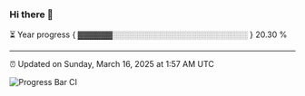 ### Hi there 👋

⏳ Year progress { ▓▓▓▓▓▓░░░░░░░░░░░░░░░░░░░░░░░░ } 20.30 %

---

⏰ Updated on Sunday, March 16, 2025 at 1:57 AM UTC

![Progress Bar CI](https://github.com/arthurbuhl/arthurbuhl/workflows/Progress%20Bar%20CI/badge.svg)
